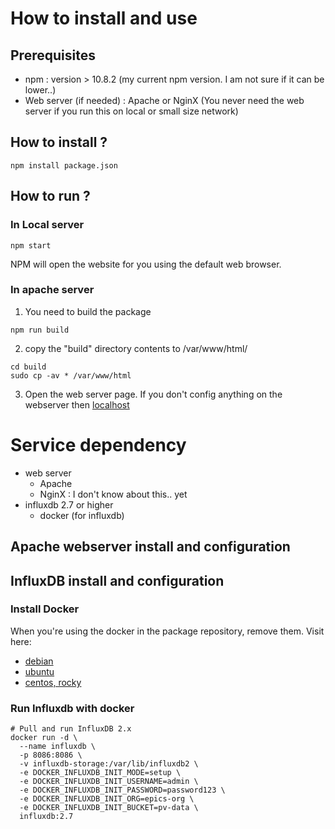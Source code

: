 # How to install and use 

## Prerequisites
- npm : version > 10.8.2 (my current npm version. I am not sure if it can be lower..)
- Web server (if needed) : Apache or NginX 
  (You never need the web server if you run this on local or small size network)

## How to install ? 

```
npm install package.json
```

## How to run ?
### In Local server

```
npm start
```

NPM will open the website for you using the default web browser.

### In apache server

1. You need to build the package
```
npm run build
```
2. copy the "build" directory contents to /var/www/html/
```
cd build
sudo cp -av * /var/www/html
```
3. Open the web server page. If you don't config anything on the webserver then [localhost](http://localhost) 


# Service dependency
- web server
    - Apache 
    - NginX : I don't know about this.. yet
- influxdb 2.7 or higher
    - docker (for influxdb)

## Apache webserver install and configuration

## InfluxDB install and configuration
### Install Docker

When you're using the docker in the package repository, remove them. 
Visit here: 
- [debian](https://docs.docker.com/engine/install/debian/)
- [ubuntu](https://docs.docker.com/engine/install/ubuntu/)
- [centos, rocky](https://docs.docker.com/engine/install/centos/)

### Run Influxdb with docker
```
# Pull and run InfluxDB 2.x
docker run -d \
  --name influxdb \
  -p 8086:8086 \
  -v influxdb-storage:/var/lib/influxdb2 \
  -e DOCKER_INFLUXDB_INIT_MODE=setup \
  -e DOCKER_INFLUXDB_INIT_USERNAME=admin \
  -e DOCKER_INFLUXDB_INIT_PASSWORD=password123 \
  -e DOCKER_INFLUXDB_INIT_ORG=epics-org \
  -e DOCKER_INFLUXDB_INIT_BUCKET=pv-data \
  influxdb:2.7
```
